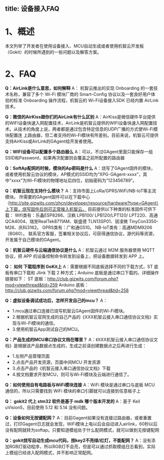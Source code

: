 title:  设备接入FAQ
---


# 1、概述
本文列举了开发者在使用设备接入、MCU自动生成或者使用机智云开发板（Gokit）的时候所遇到的一些问题以及解答方案。

# 2、FAQ

**Q：AirLink是什么意思，如何解释**
A： 机智云推出的实现 Onboarding 的一套技术名称，兼容了多个 Wi-Fi 模块厂商的 Smart-Config 协议以及一套良好用户体验的标准 Onboarding 操作流程，机智云的 Wi-Fi设备接入SDK 已经内置 AirLink 技术。

**Q：微信的AirKiss跟你们的AirLink有什么区别**
A：AirKiss是微信硬件平台提供的WIFI设备快速入网配置技术，AirLink是机智云提供的WIFI设备快速入网配置技术。从技术的角度上说，两者都是通过包含特定信息的UDP广播的方式使Wi-Fi模块配置连	上路由器，但二者支持的Wi-Fi模块有所差别。目前来说，机智云可提供支持AirKiss或AirLink的GAgent给开发者使用。

**Q：WIFI设备可以配置多个路由器么**
A：可以，不过GAgent里面只能保存一组SSID和Password，如果再次配置则会覆盖之前所配置的路由器

**Q：SoftAp配网的时候，模块的Ap密码是什么**
A：烧写了GAgent固件的模块，或者使用机智云协议的模块，AP模式的SSID均为”XPG-GAgent-xxxx”，其中”xxxx”为Wi-Fi模块的物理地址后四位，初始密码为”123456789”。

**Q：机智云现在支持什么模块？**
A：支持市面上LoRa/GPRS/WiFi/NB-IoT等主流模块。
所需要的GAgent固件可以在下载中心（http://site.gizwits.com/zhcn/developer/resource/hardware?type=GAgent）上下载，烧写固件后则可正常接入机智云。
目前提供以下种类的标准固件可供下载：
Wifi类有：乐鑫ESP8266、汉枫 LPB100/ LPB120/LPT120/ LPT220、高通QCA4004、瑞昱RealTek8711AM、联盛德 TLN13SP01、锐凌微 TinyCon3350-M26、庆科3162。
GPRS类有：广和通G510。
NB-IoT类有：高通MDM9206（BG60）。
联系官方客服，签署相关协议后，可获得通信协议，源代码等资源，开发属于自己模块的GAgent。

**Q：机智云硬件与云端通信协议是什么**
A：机智云通过 M2M 服务器使用 MQTT 协议，把 APP 的设备控制命令转发到设备上，把设备数据转发到 APP 上。

**Q： 如何 下载程序到 GoKit上**
A：需要根据不同底板选择不同的下载方式，ST 底板有串口下载和 Jlink 下载 2 种方式；Arduino 底板是通过串口下载的。详细操作链接如下：
ST 底板：http://club.gizwits.com/forum.php?mod=viewthread&tid=259
Arduino 底板：http://club.gizwits.com/forum.php?mod=viewthread&tid=258

**Q：虚拟设备调试成功后，怎样开发自己的mcu？**
A：
- 1.mcu通过串口连接已烧写机智云GAgent固件的Wi-Fi模块。
- 2.根据机智云官网生成的自己产品的《XXX机智云接入串口通信协议文档》实现与Wi-Fi模块的通信。
- 3.使用机智云App测试自己的MCU。

**Q：产品生成的MCU串口协议文档在哪里？**
A：《XXX机智云接入串口通信协议文档》是根据该产品数据点生成的，生成之前请创建数据点之后再进行生成：
- 1.左侧产品管理页面
- 2.点击产品开发资源，页面中间MCU 开发资源
- 3.点击产品的《机智云接入串口通信协议文档》下载
- 4.按文档要求开发MCU，则可与Wi-Fi模块及云端进行通信了。

**Q：如何使用自有电路板与WiFi模块连接**
A：WiFi 模块是通过串口与底板 MCU 通信的，所以只需要找到 WiFi 模块的串口引脚就可以连接到任意板子上

**Q： gokit2 代上 stm32 软件是基于 mdk 哪个版本开发的**
A：基于 Keil uVision5，目前使用 5.12 和 5.14 没有问题。

**Q：设备如何无按键配网？**
A：目前Gagent如果没有连接过路由器，或者重置过，打印Gagent日志就会发现，WiFi模块上电以后会自动进入airlink，60秒以后没有配网就转为softap。只要知道模组处于什么配网模式，就可以做到无按键配网

**Q：gokit烧写自动生成mcu代码，按key2不亮绿/红灯，不能配网？**
A：没有添加RGB灯驱动程序，所以RGB灯不会亮，但是可以通过抓取模组日志看到，实际上模组已经进入配网模式，并不影响正常配网。

